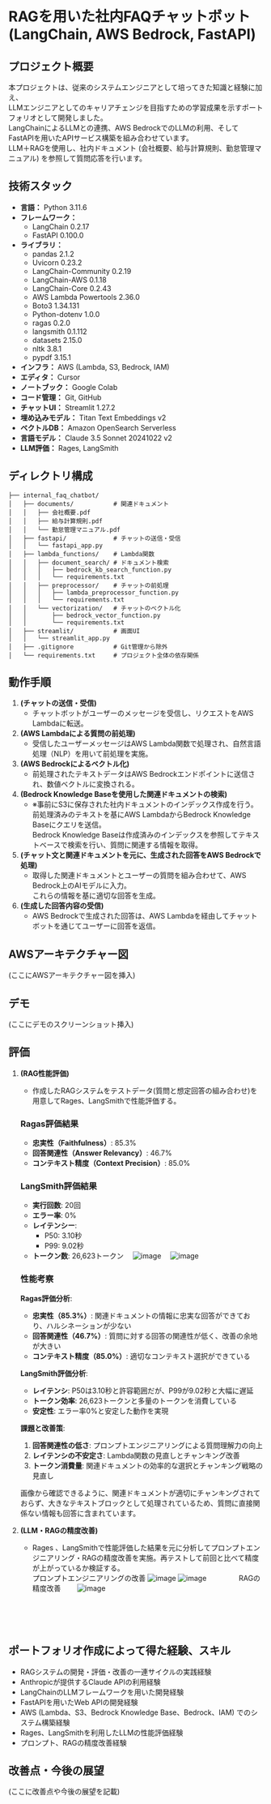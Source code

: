 # RAGを用いた社内FAQチャットボット (LangChain, AWS Bedrock, FastAPI)

## プロジェクト概要

本プロジェクトは、従来のシステムエンジニアとして培ってきた知識と経験に加え、  
LLMエンジニアとしてのキャリアチェンジを目指すための学習成果を示すポートフォリオとして開発しました。  
LangChainによるLLMとの連携、AWS BedrockでのLLMの利用、そしてFastAPIを用いたAPIサービス構築を組み合わせています。  
LLM＋RAGを使用し、社内ドキュメント (会社概要、給与計算規則、勤怠管理マニュアル) を参照して質問応答を行います。

## 技術スタック

-   **言語：** Python 3.11.6
-   **フレームワーク：**
    -   LangChain 0.2.17
    -   FastAPI 0.100.0
-   **ライブラリ：**
    -   pandas 2.1.2
    -   Uvicorn 0.23.2
    -   LangChain-Community 0.2.19
    -   LangChain-AWS 0.1.18
    -   LangChain-Core 0.2.43
    -   AWS Lambda Powertools 2.36.0
    -   Boto3 1.34.131
    -   Python-dotenv 1.0.0
    -   ragas 0.2.0
    -   langsmith 0.1.112
    -   datasets 2.15.0
    -   nltk 3.8.1
    -   pypdf 3.15.1
-   **インフラ：** AWS (Lambda, S3, Bedrock, IAM)
-   **エディタ：** Cursor
-   **ノートブック：** Google Colab
-   **コード管理：** Git, GitHub
-   **チャットUI：** Streamlit 1.27.2
-   **埋め込みモデル：** Titan Text Embeddings v2
-   **ベクトルDB：** Amazon OpenSearch Serverless
-   **言語モデル：** Claude 3.5 Sonnet 20241022 v2
-   **LLM評価：** Rages, LangSmith

## ディレクトリ構成
```
├── internal_faq_chatbot/
│   ├── documents/           # 関連ドキュメント
│   │   ├── 会社概要.pdf
│   │   ├── 給与計算規則.pdf
│   │   └── 勤怠管理マニュアル.pdf
│   ├── fastapi/             # チャットの送信・受信
│   │   └── fastapi_app.py
│   ├── lambda_functions/    # Lambda関数
│   │   ├── document_search/ # ドキュメント検索
│   │   │   ├── bedrock_kb_search_function.py
│   │   │   └── requirements.txt
│   │   ├── preprocessor/    # チャットの前処理
│   │   │   ├── lambda_preprocessor_function.py
│   │   │   └── requirements.txt
│   │   └── vectorization/   # チャットのベクトル化
│   │       ├── bedrock_vector_function.py
│   │       └── requirements.txt
│   ├── streamlit/           # 画面UI
│   │   └── streamlit_app.py
│   ├── .gitignore           # Git管理から除外
│   └── requirements.txt     # プロジェクト全体の依存関係
```

## 動作手順

1.  **(チャットの送信・受信)**
    -   チャットボットがユーザーのメッセージを受信し、リクエストをAWS Lambdaに転送。
2.  **(AWS Lambdaによる質問の前処理)**
    -   受信したユーザーメッセージはAWS Lambda関数で処理され、自然言語処理（NLP）を用いて前処理を実施。
3.  **(AWS Bedrockによるベクトル化)**
    -   前処理されたテキストデータはAWS Bedrockエンドポイントに送信され、数値ベクトルに変換される。
4.  **(Bedrock Knowledge Baseを使用した関連ドキュメントの検索)**
    -   ※事前にS3に保存された社内ドキュメントのインデックス作成を行う。  
        前処理済みのテキストを基にAWS LambdaからBedrock Knowledge Baseにクエリを送信。  
        Bedrock Knowledge Baseは作成済みのインデックスを参照してテキストベースで検索を行い、質問に関連する情報を取得。
5.  **(チャット文と関連ドキュメントを元に、生成された回答をAWS Bedrockで処理)**
    -  取得した関連ドキュメントとユーザーの質問を組み合わせて、AWS Bedrock上のAIモデルに入力。  
       これらの情報を基に適切な回答を生成。
6.  **(生成した回答内容の受信)**
    -   AWS Bedrockで生成された回答は、AWS Lambdaを経由してチャットボットを通じてユーザーに回答を返信。

## AWSアーキテクチャー図

(ここにAWSアーキテクチャー図を挿入)
<!-- ![AWSアーキテクチャー図](./path/to/your/architecture_diagram.png) -->

## デモ

(ここにデモのスクリーンショット挿入)
<!-- ![デモ画像1](./path/to/your/demo_image1.png) -->
<!-- ![デモ画像2](./path/to/your/demo_image2.png) -->

## 評価
1.  **(RAG性能評価)**
    -   作成したRAGシステムをテストデータ(質問と想定回答の組み合わせ)を用意してRages、LangSmithで性能評価する。
    ### Ragas評価結果 
    - **忠実性（Faithfulness）**: 85.3%  
    - **回答関連性（Answer Relevancy）**: 46.7%  
    - **コンテキスト精度（Context Precision）**: 85.0%

    ### LangSmith評価結果
    - **実行回数**: 20回
    - **エラー率**: 0%
    - **レイテンシー**:
      - P50: 3.10秒
      - P99: 9.02秒
    - **トークン数**: 26,623トークン
    　![image](https://github.com/user-attachments/assets/34ef59bf-7ec9-4619-9d52-28d254737fdf)
    　![image](https://github.com/user-attachments/assets/9520815d-4243-47b5-b464-5f49cd1086b8)


    ### 性能考察
    **Ragas評価分析**:
    - **忠実性（85.3%）**: 関連ドキュメントの情報に忠実な回答ができており、ハルシネーションが少ない
    - **回答関連性（46.7%）**: 質問に対する回答の関連性が低く、改善の余地が大きい
    - **コンテキスト精度（85.0%）**: 適切なコンテキスト選択ができている

    **LangSmith評価分析**:
    - **レイテンシ**: P50は3.10秒と許容範囲だが、P99が9.02秒と大幅に遅延
    - **トークン効率**: 26,623トークンと多量のトークンを消費している
    - **安定性**: エラー率0%と安定した動作を実現

    **課題と改善策**:
    1.  **回答関連性の低さ**: プロンプトエンジニアリングによる質問理解力の向上
    2.  **レイテンシの不安定さ**: Lambda関数の見直しとチャンキング改善
    3.  **トークン消費量**: 関連ドキュメントの効率的な選択とチャンキング戦略の見直し

    画像から確認できるように、関連ドキュメントが適切にチャンキングされておらず、大きなテキストブロックとして処理されているため、質問に直接関係ない情報も回答に含まれています。

    
2.  **(LLM・RAGの精度改善)**
    -   Rages 、LangSmithで性能評価した結果を元に分析してプロンプトエンジニアリング・RAGの精度改善を実施。再テストして前回と比べて精度が上がっているか検証する。  
    プロンプトエンジニアリングの改善
    ![image](https://github.com/user-attachments/assets/646c9cba-b9a8-4dda-9e04-b59b69482919)
    ![image](https://github.com/user-attachments/assets/ffcb6d48-1951-4f6f-ac4a-6111b38ed157)
　　
　　RAGの精度改善
　　![image](https://github.com/user-attachments/assets/d601f70a-fef3-4719-bdff-cdd28b7afb2c)


　　







　　

<!-- 例：
- 正解率：XX%
- Hallucination発生率：YY%
-->

## ポートフォリオ作成によって得た経験、スキル

*   RAGシステムの開発・評価・改善の一連サイクルの実践経験
*   Anthropicが提供するClaude APIの利用経験
*   LangChainのLLMフレームワークを用いた開発経験
*   FastAPIを用いたWeb APIの開発経験
*   AWS (Lambda、S3、Bedrock Knowledge Base、Bedrock、IAM) でのシステム構築経験
*   Rages、LangSmithを利用したLLMの性能評価経験
*   プロンプト、RAGの精度改善経験

## 改善点・今後の展望
(ここに改善点や今後の展望を記載)
